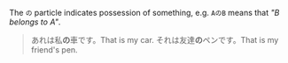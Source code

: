 The `の` particle indicates possession of something, e.g. `AのB` means that *"B belongs to A"*.

>あれは私**の**車です。That is my car.
>それは友達**の**ペンです。That is my friend's pen.